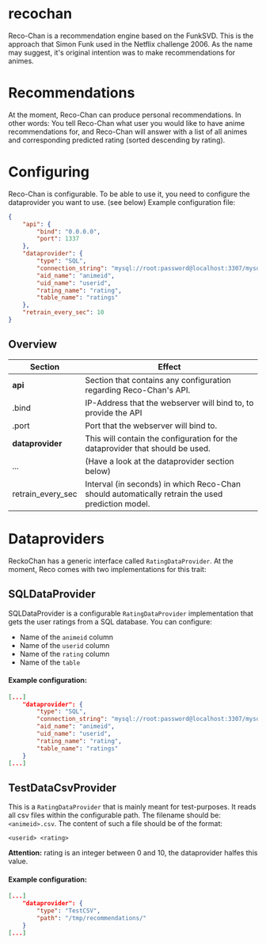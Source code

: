 # recochan
Reco-Chan is a recommendation engine based on the FunkSVD.
This is the approach that Simon Funk used in the Netflix challenge 2006.
As the name may suggest, it's original intention was to make recommendations for animes.

# Recommendations
At the moment, Reco-Chan can produce personal recommendations. In other words: You tell Reco-Chan what user you would like to have anime recommendations for, and Reco-Chan will answer with a list of all animes and corresponding predicted rating (sorted descending by rating).

# Configuring
Reco-Chan is configurable. To be able to use it, you need to configure the dataprovider you want to use. (see below)
Example configuration file:
```json
{
	"api": {
		"bind": "0.0.0.0",
		"port": 1337
	},
	"dataprovider": {
		"type": "SQL",
		"connection_string": "mysql://root:password@localhost:3307/mysql",
		"aid_name": "animeid",
		"uid_name": "userid",
		"rating_name": "rating",
		"table_name": "ratings"
	},
	"retrain_every_sec": 10
}
```

## Overview
| Section           | Effect                                                                                           |
|-------------------|--------------------------------------------------------------------------------------------------|
| **api**           | Section that contains any configuration regarding Reco-Chan's API.                               |
| .bind             | IP-Address that the webserver will bind to, to provide the API                                   |
| .port             | Port that the webserver will bind to.                                                            |
| **dataprovider**  |  This will contain the configuration for the dataprovider that should be used.                   |
| ...               | (Have a look at the dataprovider section below)                                                  |
| retrain_every_sec | Interval (in seconds) in which Reco-Chan should automatically retrain the used prediction model. |

# Dataproviders
ReckoChan has a generic interface called `RatingDataProvider`. At the moment, Reco comes with two implementations for this trait:

## SQLDataProvider
SQLDataProvider is a configurable `RatingDataProvider` implementation that gets the user ratings from a SQL database.
You can configure:
- Name of the `animeid` column
- Name of the `userid` column
- Name of the `rating` column
- Name of the `table`

#### Example configuration:
```json
[...]
	"dataprovider": {
		"type": "SQL",
		"connection_string": "mysql://root:password@localhost:3307/mysql",
		"aid_name": "animeid",
		"uid_name": "userid",
		"rating_name": "rating",
		"table_name": "ratings"
	}
[...]
```

## TestDataCsvProvider
This is a `RatingDataProvider` that is mainly meant for test-purposes. It reads all csv files within the configurable path.
The filename should be: `<animeid>.csv`.
The content of such a file should be of the format:
```csv
<userid> <rating>
```
**Attention:** rating is an integer between 0 and 10, the dataprovider halfes this value.

#### Example configuration:
```json
[...]
	"dataprovider": {
		"type": "TestCSV",
		"path": "/tmp/recommendations/"
	}
[...]
```